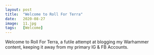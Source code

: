```yaml
---
layout: post
title:  "Welcome to Roll For Terra"
date:   2020-08-27
image:  11.jpg
tags:   [Welcome]
---
```

Welcome to Roll For Terra, a futile attempt at blogging my Warhammer content, keeping it away from my primary IG & FB Accounts.